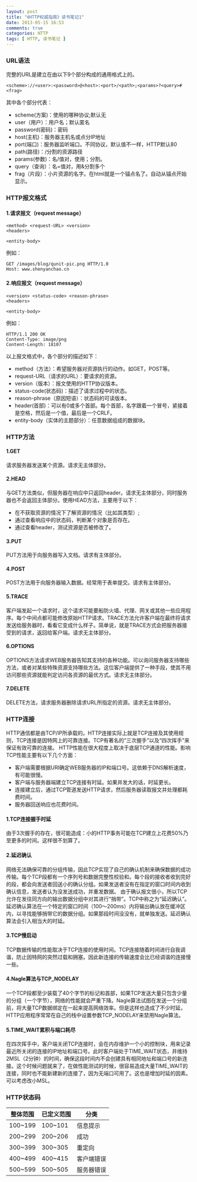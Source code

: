 ```yaml
---
layout: post
title: "《HTTP权威指南》读书笔记1"
date: 2013-05-15 16:53
comments: true
categories: HTTP
tags: [ HTTP, 读书笔记 ]
---
```

### URL语法
完整的URL是建立在由以下9个部分构成的通用格式上的。

    <scheme>://<user>:<password>@<host>:<port>/<path>;<params>?<query>#<frag>
其中各个部分代表：

- scheme(方案)：使用的哪种协议;默认无
- user（用户）：用户名；默认匿名
- password(密码)：密码
- host(主机)：服务器主机名或点分IP地址
- port(端口)：服务器监听端口。不同协议，默认值不一样，HTTP默认80
- path(路径)：/分割的资源路径
- params(参数)：名/值对，使用；分割。
- query（查询）：名=值对，用&分割多个
- frag（片段）：小片资源的名字。在html就是一个锚点名了。自动从锚点开始显示。
<!--more-->
### HTTP报文格式
#### 1.请求报文（request message）

    <method> <request-URL> <version>
    <headers>
    
    <entity-body>
例如：

    GET /images/blog/qunit-pic.png HTTP/1.0
    Host: www.shenyanchao.cn

#### 2.响应报文（request message）

    <version> <status-code> <reason-phrase>
    <headers>
    
    <entity-body>
例如：

    HTTP/1.1 200 OK
    Content-Type: image/png
    Content-Length: 18107

以上报文格式中，各个部分的描述如下：

- method（方法）：希望服务器对资源执行的动作。如GET，POST等。
- request-URL（请求的URL）：要请求的资源。
- version（版本）：报文使用的HTTP协议版本。
- status-code(状态码)：描述了请求过程中的状态。
- reason-phrase（原因短语）：状态码的可读版本。
- header(首部)：可以有0或多个首部。每个首部，名字跟着一个冒号，紧接着是空格，然后是一个值，最后是一个CRLF。
- entity-body（实体的主题部分）：任意数据组成的数据块。

### HTTP方法
#### 1.GET
请求服务器发送某个资源。请求无主体部分。
#### 2.HEAD
与GET方法类似，但服务器在响应中只返回header。请求无主体部分，同时服务器也不会返回主体部分。使用HEAD方法，主要用于以下：

- 在不获取资源的情况下了解资源的情况（比如其类型）;
- 通过查看响应中的状态码，判断某个对象是否存在。
- 通过查看header，测试资源是否被修改了。

#### 3.PUT
PUT方法用于向服务器写入文档。请求有主体部分。
#### 4.POST
POST方法用于向服务器输入数据。经常用于表单提交。请求有主体部分。
#### 5.TRACE
客户端发起一个请求时，这个请求可能要船防火墙、代理、网关或其他一些应用程序。每个中间点都可能修改原始HTTP请求。TRACE方法允许客户端在最终将请求发送给服务器时，看看它变成什么样子。简单说，就是TRACE方式会把服务器接受到的请求，返回给客户端。请求无主体部分。
#### 6.OPTIONS
OPTIONS方法请求WEB服务器告知其支持的各种功能。可以询问服务器支持哪些方法，或者对某些特殊资源支持哪些方法。这位客户端提供了一种手段，使其不用访问那些资源就能判定访问各资源的最优方式。请求无主体部分。
#### 7.DELETE
DELETE方法，请求服务器删除请求URL所指定的资源。请求无主体部分。

### HTTP连接
HTTP通信都是由TCP/IP所承载的。HTTP连接实际上就是TCP连接及其使用规则，TCP连接是因特网上的可靠连接。TCP有著名的“三次握手”以及“四次挥手”来保证有效可靠的连接。
HTTP性能在很大程度上取决于底层TCP通道的性能。影响TCP性能主要有以下几个方面：

- 客户端需要根据URI确定WEB服务器的IP和端口号。这依赖于DNS解析速度，有可能很慢。
- 客户端与服务器端建立TCP连接有时延。如果并发大的话，时延更长。
- 连接建立后，通过TCP管道发送HTTP请求，然后服务器读取报文并处理都耗费时间。
- 服务器回送响应也花费时间。

#### 1.TCP连接握手时延
由于3次握手的存在，很可能造成：小的HTTP事务可能在TCP建立上花费50%乃至更多的时间。这样很不划算了。
#### 2.延迟确认
网络无法确保可靠的分组传输，因此TCP实现了自己的确认机制来确保数据的成功传输。每个TCP段都有一个序列号和数据完整性校验和。每个段的接收者收到完好的段，都会向发送者回送小的确认分组。如果发送者没有在指定的窗口时间内收到确认信息，发送者认为没发送成功，并重发数据。
由于确认报文很小，所以TCP允许在发往同方向的输出数据分组中对其进行“捎带”。TCP中称之为“延迟确认”。延迟确认算法在一个特定的窗口时间（100～200ms）内将输出确认放在缓冲区内，以寻找能够捎带它的数据分组。如果那段时间没没有，就单独发送。延迟确认算法会引入相当大的时延。
#### 3.TCP慢启动
TCP数据传输的性能取决于TCP连接的使用时间。TCP连接随着时间进行自我调谐，防止因特网的突然过载和拥塞。因此新连接的传输速度会比已经调谐的连接慢一些。
#### 4.Nagle算法与TCP_NODELAY
一个TCP段都至少装载了40个字节的标记和首部，如果TCP发送大量只包含少量的分组（一个字节），网络的性能就会严重下降。Nagle算法试图在发送一个分组前，将大量TCP数据绑定在一起来提高网络效率。但是这样也造成了不少时延，HTTP应用程序常常在自己的栈中设置参数TCP_NODELAY来禁用Nagle算法。
#### 5.TIME_WAIT累积与端口耗尽
在四次挥手中，客户端关闭TCP连接时，会在内存维护一个小的控制块，用来记录最近所关闭的连接的IP地址和端口号。此时客户端处于TIME_WAIT状态，并维持2MSL（2分钟）的时间，确保这段时间内不会创建具有相同地址和端口号的新连接。这个时候问题就来了，在做性能测试的时候，很容易造成大量TIME_WAIT的连接，同时也不能新建新的连接了，因为无端口可用了。这也是增加时延的因素。可以考虑改小MSL。

### HTTP状态码

| 整体范围 | 已定义范围 | 分类       |
| -------- | ---------- | ---------- |
| 100~199  | 100~101    | 信息提示   |
| 200~299  | 200~206    | 成功       |
| 300~399  | 300~305    | 重定向     |
| 400~499  | 400~415    | 客户端错误 |
| 500~599  | 500~505    | 服务器错误 |














